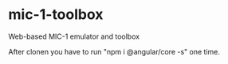 # mic-1-toolbox
Web-based MIC-1 emulator and toolbox


After clonen you have to run "npm i @angular/core -s" one time.

